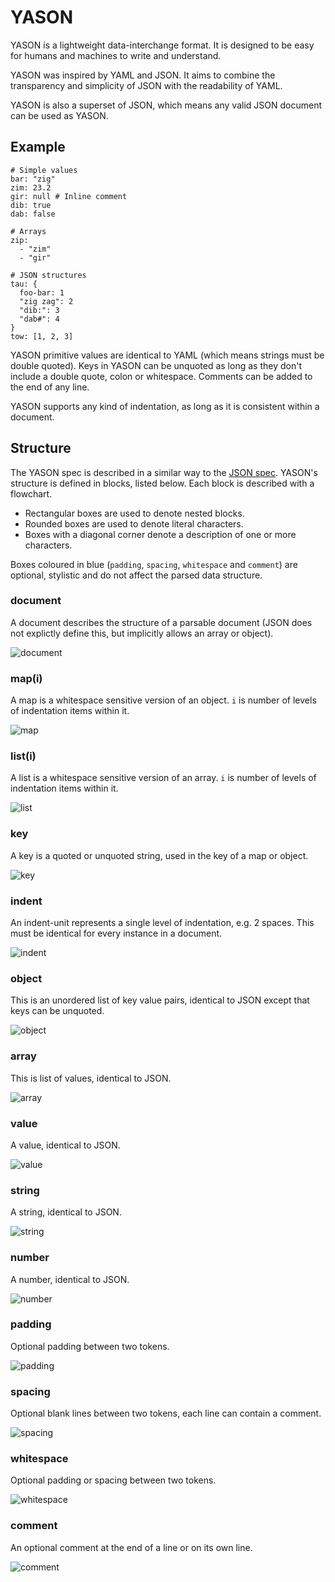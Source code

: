 # YASON

YASON is a lightweight data-interchange format. It is designed to be easy for humans and machines to write and understand.

YASON was inspired by YAML and JSON. It aims to combine the transparency and simplicity of JSON with the readability of YAML.

YASON is also a superset of JSON, which means any valid JSON document can be used as YASON.

## Example

```
# Simple values
bar: "zig"
zim: 23.2
gir: null # Inline comment
dib: true
dab: false

# Arrays
zip:
  - "zim"
  - "gir"

# JSON structures
tau: {
  foo-bar: 1
  "zig zag": 2
  "dib:": 3
  "dab#": 4
}
tow: [1, 2, 3]
```

YASON primitive values are identical to YAML (which means strings must be double quoted). Keys in YASON can be unquoted as long as they don't include a double quote, colon or whitespace. Comments can be added to the end of any line.

YASON supports any kind of indentation, as long as it is consistent within a document.


## Structure

The YASON spec is described in a similar way to the [JSON spec](http://json.org/). YASON's structure is defined in blocks, listed below. Each block is described with a flowchart.

- Rectangular boxes are used to denote nested blocks.
- Rounded boxes are used to denote literal characters.
- Boxes with a diagonal corner denote a description of one or more characters.

Boxes coloured in blue (`padding`, `spacing`, `whitespace` and `comment`) are optional, stylistic and do not affect the parsed data structure.

### document
A document describes the structure of a parsable document (JSON does not explictly define this, but implicitly allows an array or object).

![document](document.png)

### map(i)
A map is a whitespace sensitive version of an object. `i` is number of levels of indentation items within it.

![map](map.png)

### list(i)
A list is a whitespace sensitive version of an array. `i` is number of levels of indentation items within it.

![list](list.png)

### key
A key is a quoted or unquoted string, used in the key of a map or object.

![key](key.png)

### indent
An indent-unit represents a single level of indentation, e.g. 2 spaces. This must be identical for every instance in a document.

![indent](indent.png)

### object
This is an unordered list of key value pairs, identical to JSON except that keys can be unquoted.

![object](object.png)

### array
This is list of values, identical to JSON.

![array](array.png)

### value
A value, identical to JSON.

![value](value.png)

### string
A string, identical to JSON.

![string](string.png)

### number
A number, identical to JSON.

![number](number.png)

### padding
Optional padding between two tokens.

![padding](padding.png)

### spacing
Optional blank lines between two tokens, each line can contain a comment.

![spacing](spacing.png)

### whitespace
Optional padding or spacing between two tokens.

![whitespace](whitespace.png)

### comment
An optional comment at the end of a line or on its own line.

![comment](comment.png)
